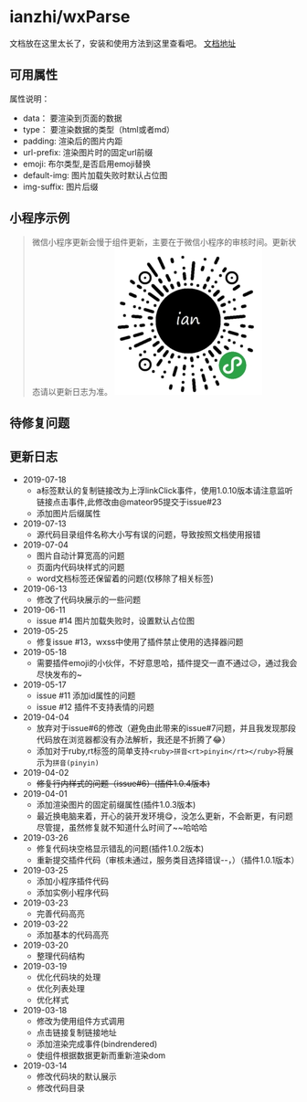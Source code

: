 # ianzhi/wxParse
文档放在这里太长了，安装和使用方法到这里查看吧。
[文档地址](https://www.dnote.cn/users/ianzhi/posts/wxParsewendang)

## 可用属性
属性说明：
- data： 要渲染到页面的数据
- type： 要渲染数据的类型（html或者md）
- padding: 渲染后的图片内距
- url-prefix: 渲染图片时的固定url前缀
- emoji: 布尔类型,是否启用emoji替换
- default-img: 图片加载失败时默认占位图
- img-suffix: 图片后缀

## 小程序示例
> 微信小程序更新会慢于组件更新，主要在于微信小程序的审核时间。更新状态请以更新日志为准。
![微信小程序](./wechat-program.jpg)

## 待修复问题

## 更新日志
- 2019-07-18
    - a标签默认的复制链接改为上浮linkClick事件，使用1.0.10版本请注意监听链接点击事件,此修改由@mateor95提交于issue#23
    - 添加图片后缀属性
- 2019-07-13
    - 源代码目录组件名称大小写有误的问题，导致按照文档使用报错
- 2019-07-04
    - 图片自动计算宽高的问题
    - 页面内代码块样式的问题
    - word文档标签还保留着的问题(仅移除了相关标签)
- 2019-06-13
    - 修改了代码块展示的一些问题
- 2019-06-11
    - issue #14 图片加载失败时，设置默认占位图
- 2019-05-25
    - 修复issue #13，wxss中使用了插件禁止使用的选择器问题
- 2019-05-18
    - 需要插件emoji的小伙伴，不好意思哈，插件提交一直不通过😥，通过我会尽快发布的~
- 2019-05-17
    - issue #11 添加id属性的问题
    - issue #12 插件不支持表情的问题
- 2019-04-04
    - 放弃对于issue#6的修改（避免由此带来的issue#7问题，并且我发现那段代码放在浏览器都没有办法解析，我还是不折腾了😂）
    - 添加对于ruby,rt标签的简单支持`<ruby>拼音<rt>pinyin</rt></ruby>`将展示为`拼音(pinyin)`
- 2019-04-02
    - ~~修复行内样式的问题（issue#6）(插件1.0.4版本)~~
- 2019-04-01
    - 添加渲染图片的固定前缀属性(插件1.0.3版本)
    - 最近换电脑来着，开心的装开发环境😋，没怎么更新，不会断更，有问题尽管提，虽然修复就不知道什么时间了~~哈哈哈
- 2019-03-26
    - 修复代码块空格显示错乱的问题(插件1.0.2版本)
    - 重新提交插件代码（审核未通过，服务类目选择错误--，）（插件1.0.1版本）
- 2019-03-25
    - 添加小程序插件代码
    - 添加实例小程序代码
- 2019-03-23
    - 完善代码高亮
- 2019-03-22
    - 添加基本的代码高亮
- 2019-03-20
    - 整理代码结构
- 2019-03-19
    - 优化代码块的处理
    - 优化列表处理
    - 优化样式
- 2019-03-18
    - 修改为使用组件方式调用
    - 点击链接复制链接地址
    - 添加渲染完成事件(bindrendered)
    - 使组件根据数据更新而重新渲染dom
- 2019-03-14
    - 修改代码块的默认展示
    - 修改代码目录
